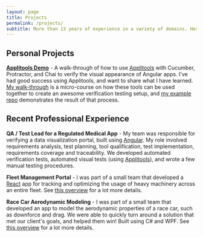 ```yaml
---
layout: page
title: Projects
permalink: /projects/
subtitle: More than 13 years of experience in a variety of domains. Here are a few recent projects.
---
```


## Personal Projects

[**Applitools Demo**](https://jeremy-jarvis.github.io/applitools-demo) - A walk-through of how to use [Applitools](https://applitools.com/) with Cucumber, Protractor, and Chai to verify the visual appearance of Angular apps. I've had good success using Applitools, and want to share what I have learned. [My walk-through](https://jeremy-jarvis.github.io/applitools-demo) is a micro-course on how these tools can be used together to create an awesome verification testing setup, and [my example repo](https://github.com/jeremy-jarvis/applitools-demo) demonstrates the result of that process.

## Recent Professional Experience

**QA / Test Lead for a Regulated Medical App** - My team was responsible for verifying a data visualization portal, built using [Angular](https://angular.io/). My role involved requirements analysis, test planning, tool qualification, test implementation, requirements coverage and traceability. We developed automated verification tests, automated visual tests (using [Applitools](https://applitools.com/)), and wrote a few manual testing procedures.

**Fleet Management Portal** - I was part of a small team that developed a [React](https://reactjs.org/) app for tracking and optimizing the usage of heavy machinery across an entire fleet. See [this overview](https://sep.com/our-work/case-study/heavy-machine-monitoring-app/) for a lot more details.

**Race Car Aerodynamic Modeling** - I was part of a small team that developed an app to model the aerodynamic properties of a race car, such as downforce and drag. We were able to quickly turn around a solution that met our client's goals, and helped them win! Built using C# and WPF. See [this overview](https://sep.com/our-work/case-study/aerodynamic-modeling-and-simulation-application/) for a lot more details.
